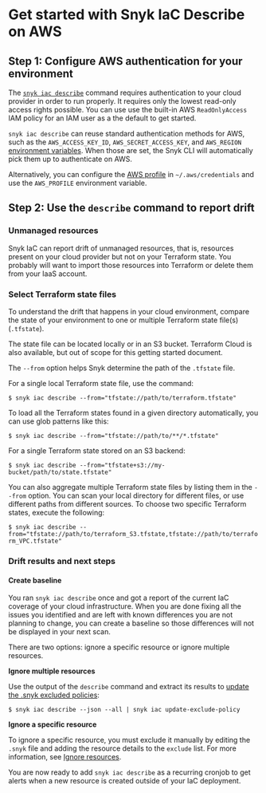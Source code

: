 # Get started with Snyk IaC Describe on AWS

## **Step 1: Configure AWS authentication for your environment**

The [`snyk iac describe`](../../../../snyk-cli/commands/iac-describe.md) command requires authentication to your cloud provider in order to run properly. It requires only the lowest read-only access rights possible. You can use use the built-in AWS `ReadOnlyAccess` IAM policy for an IAM user as a the default to get started.

`snyk iac describe` can reuse standard authentication methods for AWS, such as the `AWS_ACCESS_KEY_ID`, `AWS_SECRET_ACCESS_KEY`, and `AWS_REGION` [environment variables](https://docs.aws.amazon.com/cli/latest/userguide/cli-configure-envvars.html#envvars-list). When those are set, the Snyk CLI will automatically pick them up to authenticate on AWS.

Alternatively, you can configure the [AWS profile](https://docs.aws.amazon.com/cli/latest/userguide/cli-configure-profiles.html) in `~/.aws/credentials` and use the `AWS_PROFILE` environment variable.

## **Step 2: Use the `describe` command to report drift**

### **Unmanaged resources**

Snyk IaC can report drift of unmanaged resources, that is, resources present on your cloud provider but not on your Terraform state. You probably will want to import those resources into Terraform or delete them from your IaaS account.

### Select Terraform state files

To understand the drift that happens in your cloud environment, compare the state of your environment to one or multiple Terraform state file(s) (`.tfstate`).

The state file can be located locally or in an S3 bucket. Terraform Cloud is also available, but out of scope for this getting started document.

The `--from` option helps Snyk determine the path of the `.tfstate` file.

For a single local Terraform state file, use the command:

`$ snyk iac describe --from="tfstate://path/to/terraform.tfstate"`

To load all the Terraform states found in a given directory automatically, you can use glob patterns like this:

`$ snyk iac describe --from="tfstate://path/to/**/*.tfstate"`

For a single Terraform state stored on an S3 backend:

`$ snyk iac describe --from="tfstate+s3://my-bucket/path/to/state.tfstate"`

You can also aggregate multiple Terraform state files by listing them in the `--from` option. You can scan your local directory for different files, or use different paths from different sources. To choose two specific Terraform states, execute the following:

`$ snyk iac describe --from="tfstate://path/to/terraform_S3.tfstate,tfstate://path/to/terraform_VPC.tfstate"`

### Drift results and next steps

#### Create baseline

You ran `snyk iac describe` once and got a report of the current IaC coverage of your cloud infrastructure. When you are done fixing all the issues you identified and are left with known differences you are not planning to change, you can create a baseline so those differences will not be displayed in your next scan.

There are two options: ignore a specific resource or ignore multiple resources.

**Ignore multiple resources**

Use the output of the `describe` command and extract its results to [update the .snyk excluded policies](../../../../snyk-cli/commands/iac-update-exclude-policy.md):

`$ snyk iac describe --json --all | snyk iac update-exclude-policy`

**Ignore a specific resource**

To ignore a specific resource, you must exclude it manually by editing the `.snyk` file and adding the resource details to the `exclude` list. For more information, see [Ignore resources](ignore-resources-for-drift.md).

You are now ready to add `snyk iac describe` as a recurring cronjob to get alerts when a new resource is created outside of your IaC deployment.
